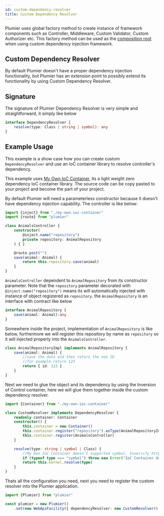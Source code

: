 ```yaml
---
id: custom-dependency-resolver
title: Custom Dependency Resolver
---
```


Plumier uses global factory method to create instance of framework components such as Controller, Middleware, Custom Validator, Custom Authorizer etc. This factory method can be used as the [composition root](https://blog.ploeh.dk/2011/07/28/CompositionRoot/) when using custom dependency injection framework.

## Custom Dependency Resolver 
By default Plumier doesn't have a proper dependency injection functionality, but Plumier has an extension point to possibly extend its functionality by using Custom Dependency Resolver. 

## Signature 
The signature of Plumier Dependency Resolver is very simple and straightforward, it simply like below

```typescript
interface DependencyResolver {
    resolve(type: Class | string | symbol): any
}
```

## Example Usage
This example is a show case how you can create custom `DependencyResolver` and use an IoC container library to resolve controller's dependency. 

This example uses [My Own IoC Container](https://github.com/ktutnik/my-own-ioc-container), its a light weight zero dependency IoC container library. The source code can be copy pasted to your project and become the part of your project. 

By default Plumier will need a parameterless constructor because it doesn't have dependency injection capability. The controller is like below: 

```typescript 
import {inject} from "./my-own-ioc-container"
import {route} from "plumier"

class AnimalsController {
    constructor(
        @inject.name("repository") 
        private repository: AnimalRepository
    ) { }

    @route.post("")
    save(animal: Animal) {
        return this.repository.save(animal)
    }
}
```

`AnimalsController` dependent to `AnimalRepository` from its constructor parameter. Note that the `repository` parameter decorated with `@inject.name("repository")` means its will automatically injected with instance of object registered as `repository`. the `AnimalRepository` is an interface with contract like below

```typescript
interface AnimalRepository {
    save(animal: Animal):any
}
```

Somewhere inside the project, implementation of `AnimalRepository` is like below, furthermore we will register this repository by name as `repository` so it will injected properly into the `AnimalsController`.

```typescript
class AnimalRepositoryImpl implements AnimalRepository {
    save(animal: Animal) {
        //save the data and then return the new ID
        //for example return 123
        return { id: 123 }
    }
}
```

Next we need to glue the object and its dependency by using the Inversion of Control container, here we will glue them together inside the custom dependency resolver. 

```typescript
import {Container} from "./my-own-ioc-container"

class CustomResolver implements DependencyResolver {
    readonly container: Container
    constructor() {
        this.container = new Container()
        this.container.register("repository").asType(AnimalRepositoryImpl)
        this.container.register(AnimalsController)
    }

    resolve(type: string | symbol | Class) {
        //My Own IoC Container doesn't supported symbol, Inversify http://inversify.io/ does
        if (typeof type === "symbol") throw new Error("IoC Container doesn't supported symbol")
        return this.kernel.resolve(type)
    }
}
```

Thats all the configuration you need, next you need to register the custom resolver into the Plumier application.

```typescript
import {Plumier} from "plumier"

const plumier = new Plumier()
    .set(new WebApiFacility({ dependencyResolver: new CustomResolver() }))
```

